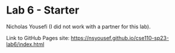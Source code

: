 # Lab 6 - Starter

Nicholas Yousefi (I did not work with a partner for this lab).

Link to GitHub Pages site: https://nsyousef.github.io/cse110-sp23-lab6/index.html
